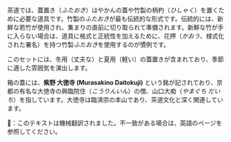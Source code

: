 <p>茶道では、蓋置き（<em>ふたおき</em>）はやかんの蓋や竹製の柄杓（<em>ひしゃく</em>）を置くために必要な道具です。竹製の<em>ふたおき</em>が最も伝統的な形式です。伝統的には、新鮮な若竹が使用され、集まりの直前に切り取られて準備されます。新鮮な竹が手に入らない場合は、道具に格式と正統性を加えるために、花押（<em>かおう</em>、様式化された署名）を持つ竹製<em>ふたおき</em>を使用するのが慣例です。</p>
<p>このセットには、冬用（丈夫な）と夏用（軽い）の蓋置きが含まれており、季節に適した雰囲気を演出します。</p>
<p>箱の蓋には、<strong>紫野 大徳寺 (Murasakino Daitokuji)</strong> という銘が記されており、京都の有名な大徳寺の興臨院住（<em>こうりんいん</em>）の僧、山口大痴（<em>やまぐち だいち</em>）を指しています。大徳寺は臨済宗の本山であり、茶道文化と深く関連しています。</p>
👾：このテキストは機械翻訳されました。不一致がある場合は、英語のページを参照してください。

